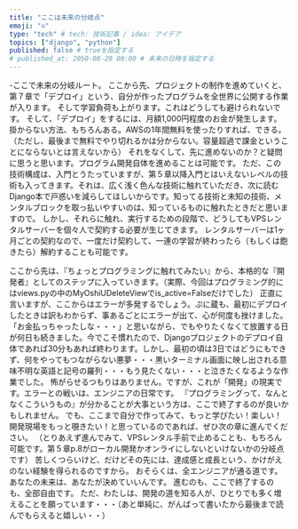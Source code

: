 ```yaml
---
title: "ここは未来の分岐点"
emoji: "♎️"
type: "tech" # tech: 技術記事 / idea: アイデア
topics: ["django", "python"]
published: false # trueを指定する
# published_at: 2050-08-20 00:00 # 未来の日時を指定する
---
```


-ここで未来の分岐ルート。
ここから先、プロジェクトの制作を進めていくと、第７章で「デプロイ」という、自分が作ったプログラムを全世界に公開する作業が入ります。
そして学習負荷も上がります。これはどうしても避けられないです。
そして、「デプロイ」をするには、月額1,000円程度のお金が発生します。掛からない方法、もちろんある。AWSの1年間無料を使ったりすれば、できる。（ただし、最後まで無料でやり切れるかは分からない。容量超過で課金ということにならないとは言えないから）
それをなくして、先に進めないのか？と疑問に思うと思います。プログラム開発自体を進めることは可能です。
ただ、この技術構成は、入門とうたっていますが、第５章以降入門とはいえないレベルの技術も入ってきます。それは、広く浅く色んな技術に触れていただき、次に読むDjango本で戸惑いを減らしてほしいからです。知ってる技術と未知の技術、メンタルブロックを取っ払いやすいのは、知っているものに触れたときだと思いますので。
しかし、それらに触れ、実行するための段階で、どうしてもVPSレンタルサーバーを個々人で契約する必要が生じてきます。
レンタルサーバーは1ヶ月ごとの契約なので、一度だけ契約して、一連の学習が終わったら（もしくは飽きたら）解約することも可能です。

ここから先は、『ちょっとプログラミングに触れてみたい』から、本格的な『開発者』としてのステップに入っていきます。（実際、今回はプログラミング的にはviews.pyの中のMyOshiUDeleteViewでis_active=Falseだけでした）
正直に言いますが、ここからはエラーが多発するでしょう。ぷに蔵も、最初にデプロイしたときは訳もわからず、事あるごとにエラーが出て、心が何度も挫けました。「お金払っちゃったしな・・・」と思いながら、でもやりたくなくて放置する日が何日も続きました。今でこそ慣れたので、Djangoプロジェクトのデプロイ自体であれば30分もあれば終わります。しかし、最初の頃は3日ではどうにもできず、何をやってもつながらない悪夢・・・黒いターミナル画面に映し出される意味不明な英語と記号の羅列・・・もう見たくない・・・と泣きたくなるような作業でした。
怖がらせるつもりはありません。ですが、これが「開発」の現実です。エラーとの戦いは、エンジニアの日常です。
『プログラミングって、なんとなくこういうもの』が分かることが大事という方は、ここで終了するのが良いかもしれません。
でも、ここまで自分で作ってみて、もっと学びたい！楽しい！開発現場をもっと覗きたい！と思っているのであれば、ぜひ次の章に進んでください。
（とりあえず進んでみて、VPSレンタル手前で止めることも、もちろん可能です。第５章p.8がローカル開発かオンライにしないといけないかの分岐点です）
苦しくつらいけど、だけどその先には、達成感と成長という、かけがえのない経験を得られるのですから。
おそらくは、全エンジニアが通る道です。
あなたの未来は、あなたが決めていいんです。
進むのも、ここで終了するのも、全部自由です。
ただ、わたしは、開発の道を知る人が、ひとりでも多く増えることを願っています・・・（あと単純に、がんばって書いたから最後まで読んでもらえると嬉しい・・）

